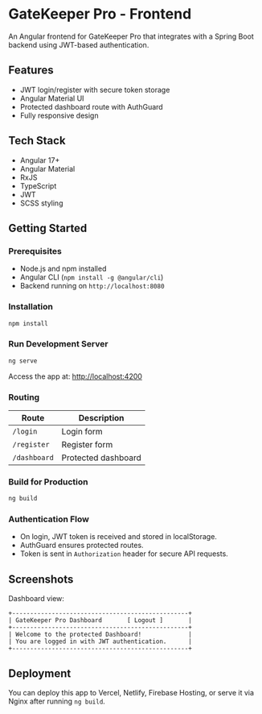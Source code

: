 # GateKeeper Pro - Frontend

An Angular frontend for GateKeeper Pro that integrates with a Spring Boot backend using JWT-based authentication.

## Features

- JWT login/register with secure token storage
- Angular Material UI
- Protected dashboard route with AuthGuard
- Fully responsive design

## Tech Stack

- Angular 17+
- Angular Material
- RxJS
- TypeScript
- JWT
- SCSS styling

## Getting Started

### Prerequisites

- Node.js and npm installed
- Angular CLI (`npm install -g @angular/cli`)
- Backend running on `http://localhost:8080`

### Installation

```bash
npm install
```

### Run Development Server

```bash
ng serve
```

Access the app at: [http://localhost:4200](http://localhost:4200)

### Routing

| Route        | Description          |
|--------------|----------------------|
| `/login`     | Login form           |
| `/register`  | Register form        |
| `/dashboard` | Protected dashboard  |

### Build for Production

```bash
ng build
```

### Authentication Flow

- On login, JWT token is received and stored in localStorage.
- AuthGuard ensures protected routes.
- Token is sent in `Authorization` header for secure API requests.

## Screenshots

Dashboard view:

```
+-------------------------------------------------+
| GateKeeper Pro Dashboard       [ Logout ]       |
+-------------------------------------------------+
| Welcome to the protected Dashboard!             |
| You are logged in with JWT authentication.      |
+-------------------------------------------------+
```

## Deployment

You can deploy this app to Vercel, Netlify, Firebase Hosting, or serve it via Nginx after running `ng build`.
